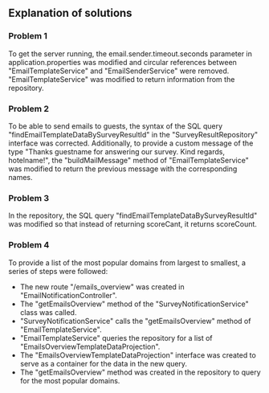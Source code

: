 ## Explanation of solutions

### Problem 1
To get the server running, the email.sender.timeout.seconds parameter in application.properties was modified and circular references between "EmailTemplateService" and "EmailSenderService" were removed. "EmailTemplateService" was modified to return information from the repository.

### Problem 2
To be able to send emails to guests, the syntax of the SQL query "findEmailTemplateDataBySurveyResultId" in the "SurveyResultRepository" interface was corrected. Additionally, to provide a custom message of the type "Thanks guestname for answering our survey. Kind regards, hotelname!", the "buildMailMessage" method of "EmailTemplateService" was modified to return the previous message with the corresponding names.

### Problem 3
In the repository, the SQL query "findEmailTemplateDataBySurveyResultId" was modified so that instead of returning scoreCant, it returns scoreCount.

### Problem 4
To provide a list of the most popular domains from largest to smallest, a series of steps were followed:
* The new route "/emails_overview" was created in "EmailNotificationController".
* The "getEmailsOverview" method of the "SurveyNotificationService" class was called.
* "SurveyNotificationService" calls the "getEmailsOverview" method of "EmailTemplateService".
* "EmailTemplateService" queries the repository for a list of "EmailsOverviewTemplateDataProjection".
* The "EmailsOverviewTemplateDataProjection" interface was created to serve as a container for the data in the new query.
* The "getEmailsOverview" method was created in the repository to query for the most popular domains.
